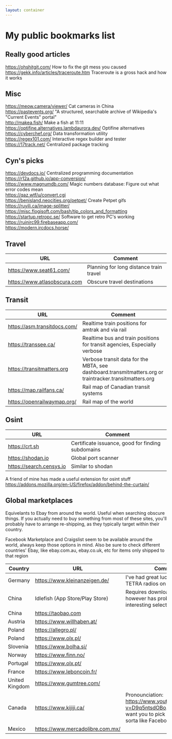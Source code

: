 ```yaml
---
layout: container
---
```


# My public bookmarks list

## Really good articles

https://ohshitgit.com/ How to fix the git mess you caused  
https://gekk.info/articles/traceroute.htm Traceroute is a gross hack and how it works

## Misc

https://meow.camera/viewer/ Cat cameras in China  
https://pastevents.org/ "A structured, searchable archive of Wikipedia's "Current Events" portal"  
http://makea.fish/ Make a fish at 11:11  
https://optifine.alternatives.lambdaurora.dev/ Optifine alternatives  
https://cyberchef.org/ Data transformation utility  
https://regex101.com/ Interactive regex builder and tester  
https://17track.net/ Centralized package tracking

## Cyn's picks

https://devdocs.io/ Centralized programming documentation  
https://r12a.github.io/app-conversion/  
https://www.magnumdb.com/ Magic numbers database: Figure out what error codes mean  
https://qaz.wtf/u/convert.cgi  
https://benisland.neocities.org/petpet/ Create Petpet gifs  
https://ruyili.ca/image-splitter/  
https://misc.flogisoft.com/bash/tip_colors_and_formatting  
https://startup.retropc.se/ Software to get retro PC's working  
https://ruinirc99.firebaseapp.com/  
https://modern.ircdocs.horse/

## Travel

| URL                          | Comment                                 |
| ---------------------------- | --------------------------------------- |
| https://www.seat61.com/      | Planning for long distance train travel |
| https://www.atlasobscura.com | Obscure travel destinations             |

## Transit

| URL                          | Comment                                          |
| ---------------------------- | ------------------------------------------------ |
| https://asm.transitdocs.com/ | Realtime train positions for amtrak and via rail |
| https://transsee.ca/         | Realtime bus and train positions for transit agencies, Especially verbose |
| https://transitmatters.org   | Verbose transit data for the MBTA, see dashboard.transmitmatters.org or traintracker.transitmatters.org |
| https://map.railfans.ca/     | Rail map of Canadian transit systems |
| https://openrailwaymap.org/  | Rail map of the world |


## Osint

| URL                      | Comment                                           |
| ------------------------ | ------------------------------------------------- |
| https://crt.sh           | Certificate issuance, good for finding subdomains |
| https://shodan.io        | Global port scanner                               |
| https://search.censys.io | Similar to shodan                                 |

A friend of mine has made a useful extension for osint stuff https://addons.mozilla.org/en-US/firefox/addon/behind-the-curtain/

## Global marketplaces

Equivelants to Ebay from around the world. Useful when searching obscure things. If you actually need to buy something from most of these sites, you'll probably have to arrange re-shipping, as they typically target within their country.

Facebook Marketplace and Craigslist seem to be available around the world, always keep those options in mind. Also be sure to check different countries' Ebay, like ebay.com.au, ebay.co.uk, etc for items only shipped to that region

| Country        | URL                              | Comment                                                                                                                                 |
| -------------- | -------------------------------- | --------------------------------------------------------------------------------------------------------------------------------------- |
| Germany        | https://www.kleinanzeigen.de/    | I've had great luck finding used TETRA radios on here                                                                                   |
| China          | Idlefish (App Store/Play Store)  | Requires downloading an app, however has probably the most interesting selection of items                                               |
| China          | https://taobao.com               |                                                                                                                                         |
| Austria        | https://www.willhaben.at/        |                                                                                                                                         |
| Poland         | https://allegro.pl/              |                                                                                                                                         |
| Poland         | https://www.olx.pl/              |                                                                                                                                         |
| Slovenia       | https://www.bolha.si/            |                                                                                                                                         |
| Norway         | https://www.finn.no/             |                                                                                                                                         |
| Portugal       | https://www.olx.pt/              |                                                                                                                                         |
| France         | https://www.leboncoin.fr/        |                                                                                                                                         |
| United Kingdom | https://www.gumtree.com/         |                                                                                                                                         |
| Canada         | https://www.kijiji.ca/           | Pronounciation: https://www.youtube.com/watch?v=D9q5ntsdOBo. Usually they want you to pick up the item, sorta like Facebook marketplace |
| Mexico         | https://www.mercadolibre.com.mx/ |                                                                                                                                         |
